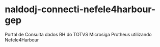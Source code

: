# naldodj-connecti-nefele4harbour-gep
Portal de Consulta dados RH do TOTVS Microsiga Protheus utilizando Nefele4Harbour
